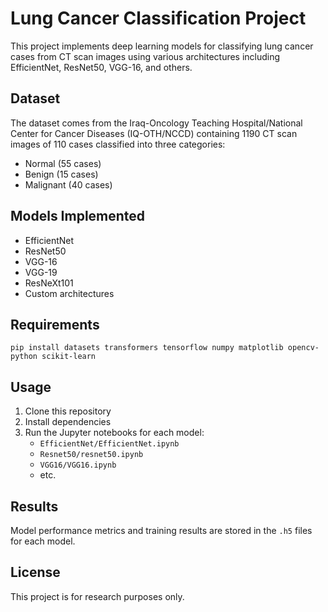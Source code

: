 # Lung Cancer Classification Project

This project implements deep learning models for classifying lung cancer cases from CT scan images using various architectures including EfficientNet, ResNet50, VGG-16, and others.

## Dataset

The dataset comes from the Iraq-Oncology Teaching Hospital/National Center for Cancer Diseases (IQ-OTH/NCCD) containing 1190 CT scan images of 110 cases classified into three categories:
- Normal (55 cases)
- Benign (15 cases)
- Malignant (40 cases)

## Models Implemented

- EfficientNet
- ResNet50
- VGG-16
- VGG-19
- ResNeXt101
- Custom architectures

## Requirements

```
pip install datasets transformers tensorflow numpy matplotlib opencv-python scikit-learn
```

## Usage

1. Clone this repository
2. Install dependencies
3. Run the Jupyter notebooks for each model:
   - `EfficientNet/EfficientNet.ipynb`
   - `Resnet50/resnet50.ipynb`
   - `VGG16/VGG16.ipynb`
   - etc.

## Results

Model performance metrics and training results are stored in the `.h5` files for each model.

## License

This project is for research purposes only.